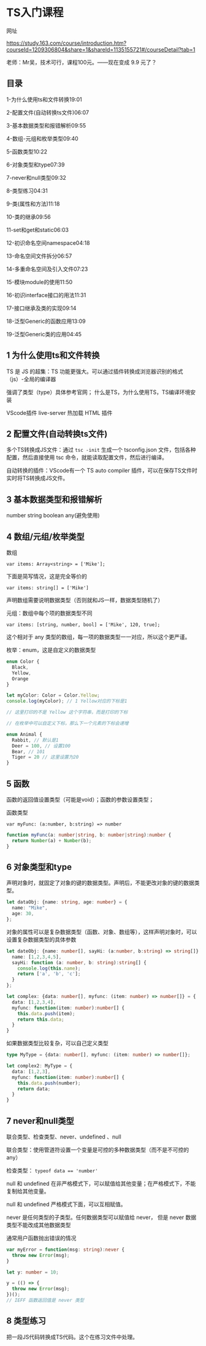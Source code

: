 # TS入门课程

网址

https://study.163.com/course/introduction.htm?courseId=1209306804&share=1&shareId=1135155721#/courseDetail?tab=1

老师：Mr吴，技术可行，课程100元。——现在变成 9.9 元了？

## 目录

1-为什么使用ts和文件转换19:01

2-配置文件(自动转换ts文件)06:07

3-基本数据类型和报错解析09:55

4-数组-元组和枚举类型09:40

5-函数类型10:22

6-对象类型和type07:39

7-never和null类型09:32

8-类型练习04:31

9-类(属性和方法)11:18

10-类的继承09:56

11-set和get和static06:03

12-初识命名空间namespace04:18

13-命名空间文件拆分06:57

14-多重命名空间及引入文件07:23

15-模块module的使用11:50

16-初识interface接口的用法11:31

17-接口继承及类的实现09:14

18-泛型Generic的函数应用13:09

19-泛型Generic类的应用04:45



## 1 为什么使用ts和文件转换

TS 是 JS 的超集：TS 功能更强大。可以通过插件转换成浏览器识别的格式（js）-全局的编译器

强调了类型（type）具体参考官网； 什么是TS，为什么使用TS，TS编译环境安装

VScode插件 live-server 热加载 HTML 插件

## 2 配置文件(自动转换ts文件)

多个TS转换成JS文件：通过 `tsc -init` 生成一个 tsconfig.json 文件，包括各种配置，然后直接使用 tsc 命令，就能读取配置文件，然后进行编译。

自动转换的插件：VScode有一个 TS auto compiler 插件，可以在保存TS文件时实时将TS转换成JS文件。

## 3 基本数据类型和报错解析

number string boolean any(避免使用)

## 4 数组/元组/枚举类型

数组

`var items: Array<string> = ['Mike'];`

下面是简写情况，这是完全等价的

`var items: string[] = ['Mike']`

声明数组需要说明数据类型（否则就和JS一样，数据类型随机了）


元组：数组中每个项的数据类型不同

`var items: [string, number, bool] = ['Mike', 120, true];`

这个相对于 any 类型的数组，每一项的数据类型一一对应，所以这个更严谨。

枚举：enum，这是自定义的数据类型

```ts
enum Color {
  Black,
  Yellow,
  Orange
}

let myColor: Color = Color.Yellow;
console.log(myColor); // 1 Yellow对应的下标是1

// 这里打印的不是 Yellow 这个字符串，而是打印的下标

// 在枚举中可以自定义下标，那么下一个元素的下标会递增

enum Animal {
  Rabbit, // 默认是1
  Deer = 100, // 设置100
  Bear, // 101
  Tiger = 20 // 这里设置为20
}

```

## 5 函数

函数的返回值设置类型（可能是void）；函数的参数设置类型；

函数类型

`var myFunc: (a:number, b:string) => number`

```ts
function myFunc(a: number|string, b: number|string):number {
  return Number(a) + Number(b);
}

```

## 6 对象类型和type

声明对象时，就固定了对象的键的数据类型。声明后，不能更改对象的键的数据类型。

```ts
let dataObj: {name: string, age: number} = {
  name: "Mike",
  age: 30,
};
```

对象的属性可以是复杂数据类型（函数、对象、数组等），这样声明对象时，可以设置复杂数据类型的具体参数

```ts
let dateObj: {name: number[], sayHi: (a:number, b:string) => string[]} = {
  name: [1,2,3,4,5],
  sayHi: function (a: number, b: string):string[] {
    console.log(this.name);
    return ['a', 'b', 'c'];
  }
};

let complex: {data: number[], myfunc: (item: number) => number[]} = {
  data: [1,2,3,4],
  myfunc: function(item: number):number[] {
    this.data.push(item);
    return this.data;
  }
}

```

如果数据类型比较复杂，可以自己定义类型

```ts
type MyType = {data: number[], myfunc: (item: number) => number[]};

let complex2: MyType = {
  data: [1,2,3],
  myfunc: function(item: number):number[] {
    this.data.push(number);
    return data;
  }
}
```

## 7 never和null类型

联合类型、检查类型、never、undefined 、null

联合类型：使用管道符设置一个变量是可控的多种数据类型（而不是不可控的any）

检查类型： `typeof data == 'number'`

null 和 undefined 在非严格模式下，可以赋值给其他变量；在严格模式下，不能复制给其他变量。

null 和 undefined 严格模式下面，可以互相赋值。

never 是任何类型的子类型。任何数据类型可以赋值给 never， 但是 never 数据类型不能改成其他数据类型

通常用户函数抛出错误的情况

```ts
var myError = function(msg: string):never {
  throw new Error(msg);
}

let y: number = 10;

y = (() => {
  throw new Error(msg);
})();
// IEFF 函数返回值是 never 类型
```

## 8 类型练习

把一段JS代码转换成TS代码。这个在练习文件中处理。
